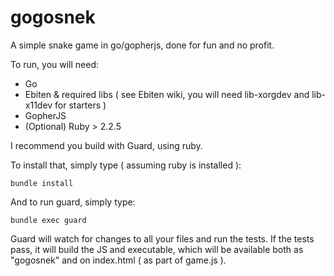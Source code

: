 # gogosnek

A simple snake game in go/gopherjs, done for fun and no profit.

To run, you will need:

* Go
* Ebiten & required libs ( see Ebiten wiki, you will need lib-xorgdev and lib-x11dev for starters )
* GopherJS
* (Optional) Ruby > 2.2.5

I recommend you build with Guard, using ruby.

To install that, simply type ( assuming ruby is installed ):

    bundle install

And to run guard, simply type:

    bundle exec guard

Guard will watch for changes to all your files and run the tests. If the tests pass, it will build the JS and executable,
which will be available both as "gogosnek" and on index.html ( as part of game.js ).
